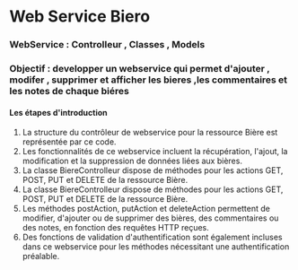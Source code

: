 # Web Service Biero

### WebService : Controlleur , Classes , Models 

### Objectif : developper un webservice qui permet d'ajouter , modifer , supprimer et afficher les bieres ,les commentaires et les notes de chaque biéres

#### Les étapes d'introduction

1. La structure du contrôleur de webservice pour la ressource Bière est représentée par ce code.
2. Les fonctionnalités de ce webservice incluent la récupération, l'ajout, la modification et la suppression de données liées aux bières.
3. La classe BiereControlleur dispose de méthodes pour les actions GET, POST, PUT et DELETE de la ressource Bière.
4. La classe BiereControlleur dispose de méthodes pour les actions GET, POST, PUT et DELETE de la ressource Bière.
5. Les méthodes postAction, putAction et deleteAction permettent de modifier, d'ajouter ou de supprimer des bières, des commentaires ou des notes, en fonction des requêtes HTTP reçues.
6. Des fonctions de validation d'authentification sont également incluses dans ce webservice pour les méthodes nécessitant une authentification préalable.
